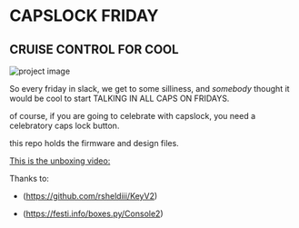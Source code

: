 # CAPSLOCK FRIDAY
## CRUISE CONTROL FOR COOL

![project image](https://repository-images.githubusercontent.com/361369668/43f04880-a566-11eb-9692-e0ed9f1af5f7)


So every friday in slack, we get to some silliness, and *somebody* thought it would be cool to start TALKING IN ALL CAPS ON FRIDAYS.

of course, if you are going to celebrate with capslock, you need a celebratory caps lock button.

this repo holds the firmware and design files.


[This is the unboxing video:](https://photos.app.goo.gl/a2avYNw9kLZ7bcLPA)


Thanks to:

 * (https://github.com/rsheldiii/KeyV2)

 * (https://festi.info/boxes.py/Console2)
